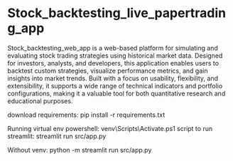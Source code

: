 # Stock_backtesting_live_papertrading_app

Stock_backtesting_web_app is a web-based platform for simulating and evaluating stock trading strategies using historical market data. Designed for investors, analysts, and developers, this application enables users to backtest custom strategies, visualize performance metrics, and gain insights into market trends. Built with a focus on usability, flexibility, and extensibility, it supports a wide range of technical indicators and portfolio configurations, making it a valuable tool for both quantitative research and educational purposes.




download requirements:
pip install -r requirements.txt



 Running virtual env powershell:
 venv\Scripts\Activate.ps1
 script to run streamlit:
 streamlit run src/app.py


 Without venv:
 python -m streamlit run src/app.py
